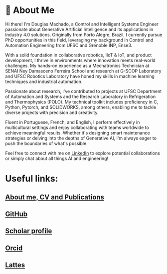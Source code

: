 # 👋 About Me

Hi there! I'm Douglas Machado, a Control and Intelligent Systems Engineer passionate about Generative Artificial Intelligence and its applications in Industry 4.0 solutions. Originally from Porto Alegre, Brazil, I currently pursue PhD opportunities in this field, leveraging my background in Control and Automation Engineering from UFSC and Grenoble INP, Ense3.

With a solid foundation in collaborative robotics, IIoT & IoT, and product development, I thrive in environments where innovation meets real-world challenges. My hands-on experience as a Mechatronics Technician at SENAI Ney Damasceno Ferreira School and research at G-SCOP Laboratory and UFSC Robotics Laboratory have honed my skills in machine learning techniques and industrial automation.

Passionate about research, I've contributed to projects at UFSC Department of Automation and Systems and the Research Laboratory in Refrigeration and Thermophysics (POLO). My technical toolkit includes proficiency in C, Python, Pytorch, and SOLIDWORKS, among others, enabling me to tackle diverse projects with precision and creativity.

Fluent in Portuguese, French, and English, I perform effectively in multicultural settings and enjoy collaborating with teams worldwide to achieve meaningful results. Whether it's designing smart maintenance strategies or delving into the depths of Generative AI, I'm always eager to push the boundaries of what's possible.

Feel free to connect with me on [LinkedIn](https://www.linkedin.com/in/douglas-machado/) to explore potential collaborations or simply chat about all things AI and engineering!

# Useful links:
## [About me, CV and Publications](https://douglasmmachado.github.io/resume/)
## [GitHub](https://github.com/douglasmmachado)
## [Scholar profile](https://scholar.google.com/citations?user=E4uw-dsAAAAJ&hl)
## [Orcid](https://orcid.org/0000-0002-3975-9191)
## [Lattes](http://lattes.cnpq.br/0164890616773460)
